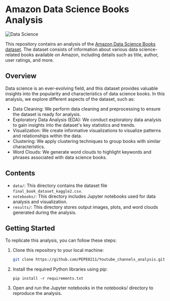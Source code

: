 # Amazon Data Science Books Analysis

![Data Science](https://img.shields.io/badge/Data%20Science-Analysis-brightgreen.svg)

This repository contains an analysis of the [Amazon Data Science Books dataset](https://www.kaggle.com/datasets/die9origephit/amazon-data-science-books). The dataset consists of information about various data science-related books available on Amazon, including details such as title, author, user ratings, and more.

## Overview

Data science is an ever-evolving field, and this dataset provides valuable insights into the popularity and characteristics of data science books. In this analysis, we explore different aspects of the dataset, such as:

- Data Cleaning: We perform data cleaning and preprocessing to ensure the dataset is ready for analysis.
- Exploratory Data Analysis (EDA): We conduct exploratory data analysis to gain insights into the dataset's key statistics and trends.
- Visualization: We create informative visualizations to visualize patterns and relationships within the data.
- Clustering: We apply clustering techniques to group books with similar characteristics.
- Word Clouds: We generate word clouds to highlight keywords and phrases associated with data science books.

## Contents

- `data/`: This directory contains the dataset file `final_book_dataset_kaggle2.csv`.
- `notebooks/`: This directory includes Jupyter notebooks used for data analysis and visualization.
- `results/`: This directory stores output images, plots, and word clouds generated during the analysis.

## Getting Started

To replicate this analysis, you can follow these steps:

1. Clone this repository to your local machine:

   ```bash
   git clone https://github.com/PEPE0211/Youtube_channels_analysis.git

1. Install the required Python libraries using pip:
   ```
   pip install -r requirements.txt
   ```
1. Open and run the Jupyter notebooks in the notebooks/ directory to reproduce the analysis. 
